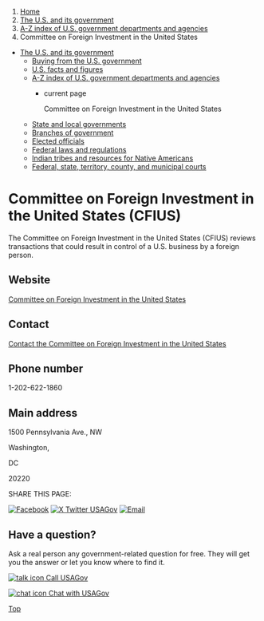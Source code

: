 1. [Home](/)
2. [The U.S. and its government](/about-the-us)
3. [A-Z index of U.S. government departments and agencies](/agency-index)
4. Committee on Foreign Investment in the United States

* [The U.S. and its government](/about-the-us)
  + [Buying from the U.S. government](/buy-from-government)
  + [U.S. facts and figures](/facts-figures)
  + [A-Z index of U.S. government departments and agencies](/agency-index)
    - current page

      Committee on Foreign Investment in the United States
  + [State and local governments](/state-local-governments)
  + [Branches of government](/branches-of-government)
  + [Elected officials](/elected-officials)
  + [Federal laws and regulations](/laws-and-regulations)
  + [Indian tribes and resources for Native Americans](/tribes)
  + [Federal, state, territory, county, and municipal courts](/courts)

Committee on Foreign Investment in the United States
(CFIUS)
============================================================

The Committee on Foreign Investment in the United States (CFIUS) reviews transactions that could result in control of a U.S. business by a foreign person.

Website
-------

[Committee on Foreign Investment in the United States](https://home.treasury.gov/policy-issues/international/the-committee-on-foreign-investment-in-the-united-states-cfius)

Contact
-------

[Contact the Committee on Foreign Investment in the United States](https://home.treasury.gov/policy-issues/international/the-committee-on-foreign-investment-in-the-united-states-cfius/cfius-contact-information)

Phone number
------------

1-202-622-1860

Main address
------------

1500 Pennsylvania Ave., NW
  

Washington,

DC

20220

SHARE THIS PAGE:

[![Facebook](/themes/custom/usagov/images/social-media-icons/Facebook_Icon.svg)](https://www.facebook.com/sharer/sharer.php?u=https://www.usa.gov/agencies/committee-on-foreign-investment-in-the-united-states&v=3)
[![X Twitter USAGov](/themes/custom/usagov/images/social-media-icons/X_Twitter_Icon.svg?version=2)](https://twitter.com/intent/tweet?source=webclient&text=https://www.usa.gov/agencies/committee-on-foreign-investment-in-the-united-states)
[![Email](/themes/custom/usagov/images/social-media-icons/Email_Icon.svg?version=2)](mailto:?subject=https://www.usa.gov/agencies/committee-on-foreign-investment-in-the-united-states)

Have a question?
----------------

Ask a real person any government-related question for free. They will get you the answer or let you know where to find it.

[![talk icon](/themes/custom/usagov/images/ICONS_talk.png)
Call USAGov](/phone)

[![chat icon](/themes/custom/usagov/images/ICONS_chat.png)
Chat with USAGov](/chat)

[Top](#main-content)
